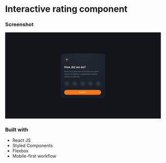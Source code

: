 # Interactive rating component 


### Screenshot

![](./src/design/desktop-design.jpg)


### Built with
- React JS
- Styled Components
- Flexbox
- Mobile-first workflow












